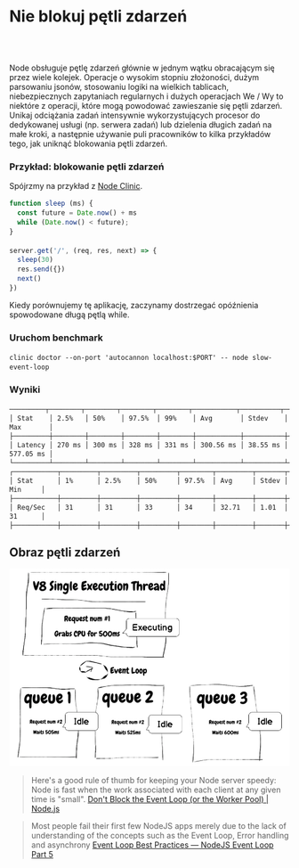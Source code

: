# Nie blokuj pętli zdarzeń

<br/><br/>

Node obsługuje pętlę zdarzeń głównie w jednym wątku obracającym się przez wiele kolejek. Operacje o wysokim stopniu złożoności, dużym parsowaniu jsonów, stosowaniu logiki na wielkich tablicach, niebezpiecznych zapytaniach regularnych i dużych operacjach We / Wy to niektóre z operacji, które mogą powodować zawieszanie się pętli zdarzeń. Unikaj odciążania zadań intensywnie wykorzystujących procesor do dedykowanej usługi (np. serwera zadań) lub dzielenia długich zadań na małe kroki, a następnie używanie puli pracowników to kilka przykładów tego, jak uniknąć blokowania pętli zdarzeń.

### Przykład: blokowanie pętli zdarzeń
Spójrzmy na przykład z [Node Clinic](https://clinicjs.org/documentation/doctor/05-fixing-event-loop-problem).
```javascript
function sleep (ms) {
  const future = Date.now() + ms
  while (Date.now() < future);
}

server.get('/', (req, res, next) => {
  sleep(30)
  res.send({})
  next()
})
```

Kiedy porównujemy tę aplikację, zaczynamy dostrzegać opóźnienia spowodowane długą
pętlą while.

### Uruchom benchmark
`clinic doctor --on-port 'autocannon localhost:$PORT' -- node slow-event-loop`

### Wyniki

```
─────────┬────────┬────────┬────────┬────────┬───────────┬──────────┬───────────┐
│ Stat    │ 2.5%   │ 50%    │ 97.5%  │ 99%    │ Avg       │ Stdev    │ Max       │
├─────────┼────────┼────────┼────────┼────────┼───────────┼──────────┼───────────┤
│ Latency │ 270 ms │ 300 ms │ 328 ms │ 331 ms │ 300.56 ms │ 38.55 ms │ 577.05 ms │
└─────────┴────────┴────────┴────────┴────────┴───────────┴──────────┴───────────┘
┌───────────┬─────────┬─────────┬─────────┬────────┬─────────┬───────┬─────────┐
│ Stat      │ 1%      │ 2.5%    │ 50%     │ 97.5%  │ Avg     │ Stdev │ Min     │
├───────────┼─────────┼─────────┼─────────┼────────┼─────────┼───────┼─────────┤
│ Req/Sec   │ 31      │ 31      │ 33      │ 34     │ 32.71   │ 1.01  │ 31      │
├───────────┼─────────┼─────────┼─────────┼────────┼─────────┼───────┼─────────┤
```

## Obraz pętli zdarzeń
![Event Loop](/assets/images/event-loop.png "Event Loop")

>Here's a good rule of thumb for keeping your Node server speedy: Node is fast when the work associated with each client at any given time is "small".
>[Don't Block the Event Loop (or the Worker Pool) | Node.js](https://nodejs.org/en/docs/guides/dont-block-the-event-loop/)

> Most people fail their first few NodeJS apps merely due to the lack of understanding of the concepts such as the Event Loop, Error handling and asynchrony 
[Event Loop Best Practices — NodeJS Event Loop Part 5](https://jsblog.insiderattack.net/event-loop-best-practices-nodejs-event-loop-part-5-e29b2b50bfe2)
